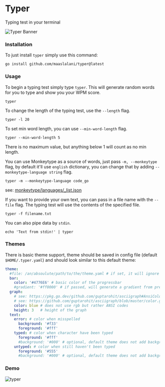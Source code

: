 # Typer

Typing test in your terminal

![Typer Banner](../assets/banner.png)

### Installation

To just install `typer` simply use this command:
```
go install github.com/maaslalani/typer@latest
```

### Usage
To begin a typing test simply type `typer`. This will generate random words for you to type and show you your WPM score.
```
typer
```

To change the length of the typing test, use the `--length` flag.
```
typer -l 20
```

To set min word length, you can use `--min-word-length` flag.
```
typer --min-word-length 5
```
There is no maximum value, but anything below 1 will count as no min length.

You can use Monkeytype as a source of words, just pass `-m, --monkeytype` flag,
by default it'll use `english` dictionary, you can change that by adding `--monkeytype-language string` flag.
```
typer -m --monkeytype-language code_go
```
see: [monkeytype/languages/_list.json](https://github.com/monkeytypegame/monkeytype/blob/master/frontend/static/languages/_list.json)

If you want to provide your own text, you can pass in a file name with the `--file` flag. The typing test will use the contents of the specified file.
```
typer -f filename.txt
```

You can also pipe data by `stdin`.
```
echo 'Text from stdin!' | typer
```

### Themes

There is basic theme support, theme should be saved in config file (default `$HOME/.typer.yaml`) and should look similar to this default theme:

```yaml
theme:
  #file: /an/absoulute/path/to/the/theme.yaml # if set, it will ignore everything below
  bar:
    color: '#4776E6' # basic color of the progressbar
    #gradient: '#ff0000' # if passed, will generate a gradient from previous color to this one
  graph:
    # see: https://pkg.go.dev/github.com/guptarohit/asciigraph#AnsiColor
    # see: https://github.com/guptarohit/asciigraph/blob/master/color.go#L152-L292
    color: blue # does not use rgb but rather ANSI codes
    height: 3   # height of the graph
  text:
    error: # color when misspelled
      background: '#f33'
      foreground: '#fff'
    typed: # color when character have been typed
      foreground: '#fff'
      #background: '#000' # optional, default theme does not add background
    untyped: # color when still haven't been typed
      foreground: '#555'
      #background: '#000' # optional, default theme does not add background

```

### Demo
![typer](../assets/typer.png?raw=true)
